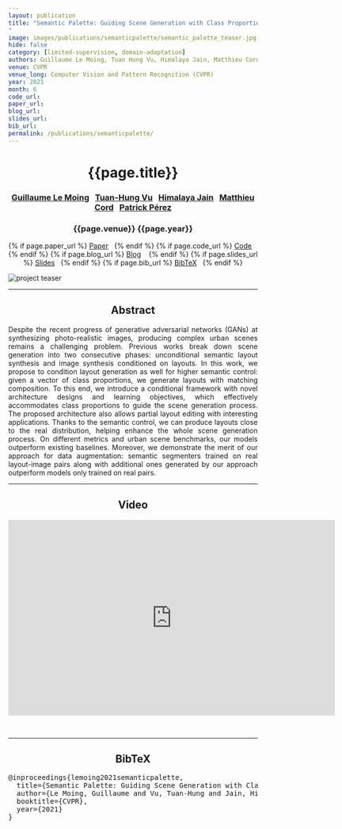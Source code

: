 ```yaml
---
layout: publication
title: "Semantic Palette: Guiding Scene Generation with Class Proportions
"
image: images/publications/semanticpalette/semantic_palette_teaser.jpg
hide: false
category: [limited-supervision, domain-adaptation]
authors: Guillaume Le Moing, Tuan Hung Vu, Himalaya Jain, Matthieu Cord, and Patrick Pérez
venue: CVPR
venue_long: Computer Vision and Pattern Recognition (CVPR)
year: 2021
month: 6
code_url:
paper_url: 
blog_url: 
slides_url: 
bib_url: 
permalink: /publications/semanticpalette/
---
```


<h1 align="center"> {{page.title}} </h1>
<!-- Simple call of authors -->
<!-- <h3 align="center"> {{page.authors}} </h3> -->
<!-- Alternatively you can add links to author pages -->
<h3 align="center"> <a href="https://16lemoing.github.io/">Guillaume Le Moing</a>&nbsp;&nbsp; <a href="https://tuanhungvu.github.io/">Tuan-Hung Vu</a>&nbsp;&nbsp; <a href="https://himalayajain.github.io/">Himalaya Jain</a>&nbsp;&nbsp; <a href="http://webia.lip6.fr/~cord/">Matthieu Cord</a>&nbsp;&nbsp; <a href="https://ptrckprz.github.io/">Patrick Pérez</a> </h3>


<h3 align="center"> {{page.venue}} {{page.year}} </h3>

<div align="center">
  <p>
    {% if page.paper_url %}
    <a href="{{ page.paper_url }}"><i class="far fa-file-pdf"></i> Paper</a>&nbsp;&nbsp;
    {% endif %}
    {% if page.code_url %}
    <a href="{{ page.code_url }}"><i class="fab fa-github"></i> Code</a> &nbsp;&nbsp;
    {% endif %}
    {% if page.blog_url %}
    <a href="{{ page.blog_url }}"><i class="fab fa-blogger"></i> Blog</a> &nbsp;&nbsp;
    {% endif %}
    {% if page.slides_url %}
    <a href="{{ page.slides_url }}"><i class="far fa-file-pdf"></i> Slides</a>&nbsp;&nbsp;
    {% endif %}
    {% if page.bib_url %}
    <a href="{{ page.bib_url}}"><i class="far fa-file-alt"></i> BibTeX</a>&nbsp;&nbsp;
    {% endif %}
  </p>
</div>

<div class="publication-teaser">
    <img src="../../{{ page.image }}" alt="project teaser"/>
</div>


<hr>

<h2  align="center"> Abstract</h2>

<p align="justify">Despite the recent progress of generative adversarial networks (GANs) at synthesizing photo-realistic images, producing complex urban scenes remains a challenging problem. Previous works break down scene generation into two consecutive phases: unconditional semantic layout synthesis and image synthesis conditioned on layouts. In this work, we propose to condition layout generation as well for higher semantic control: given a vector of class proportions, we generate layouts with matching composition. To this end, we introduce a conditional framework with novel architecture designs and learning objectives, which effectively accommodates class proportions to guide the scene generation process. The proposed architecture also allows partial layout editing with interesting applications. Thanks to the semantic control, we can produce layouts close to the real distribution, helping enhance the whole scene generation process. On different metrics and urban scene benchmarks, our models outperform existing baselines. Moreover, we demonstrate the merit of our approach for data augmentation: semantic segmenters trained on real layout-image pairs along with additional ones generated by our approach outperform models only trained on real pairs.</p>

<hr>

<h2 align="center"> Video</h2>

<p align="center">
  <iframe width="660" height="395" src="https://www.youtube.com/watch?v=ejkbaJD4Emk" frameborder="0" allow="autoplay; encrypted-media" allowfullscreen align="center"></iframe>
</p>

<br>
<hr>

<h2  align="center">BibTeX</h2>
<left>
  <pre class="bibtex-box">
@inproceedings{lemoing2021semanticpalette,
  title={Semantic Palette: Guiding Scene Generation with Class Proportions},
  author={Le Moing, Guillaume and Vu, Tuan-Hung and Jain, Himalaya and Cord, Mathieu and P{\'e}rez, Patrick},
  booktitle={CVPR},
  year={2021}
}</pre>
</left>

<br>
